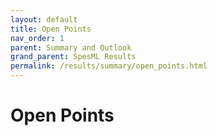 ```yaml
---
layout: default
title: Open Points
nav_order: 1
parent: Summary and Outlook
grand_parent: SpesML Results
permalink: /results/summary/open_points.html
---
```

# Open Points
